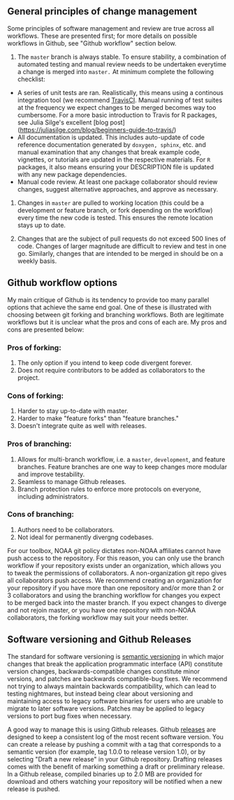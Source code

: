 General principles of change management
---------------------------------------

Some principles of software management and review are true across all
workflows. These are presented first; for more details on possible
workflows in Github, see "Github workflow" section below.

1.  The `master` branch is always stable. To ensure stability, a
    combination of automated testing and manual review needs to be
    undertaken everytime a change is merged into `master.` At minimum
    complete the following checklist:

-   A series of unit tests are ran. Realistically, this means using a
    continous integration tool (we recommend
    [TravisCI](https://docs.travis-ci.com/user/tutorial/). Manual
    running of test suites at the frequency we expect changes to be
    merged becomes way too cumbersome. For a more basic introduction to
    Travis for R packages, see Julia Silge's excellent \[blog post\]
    (<https://juliasilge.com/blog/beginners-guide-to-travis/>)
-   All documentation is updated. This includes auto-update of code
    reference documentation generated by `doxygen, sphinx`, etc. and
    manual examination that any changes that break example code,
    vignettes, or tutorials are updated in the respective materials. For
    `R` packages, it also means ensuring your DESCRIPTION file is
    updated with any new package dependencies.
-   Manual code review. At least one package collaborator should review
    changes, suggest alternative approaches, and approve as necessary.

1.  Changes in `master` are pulled to working location (this could be a
    development or feature branch, or fork depending on the workflow)
    every time the new code is tested. This ensures the remote location
    stays up to date.

2.  Changes that are the subject of pull requests do not exceed 500
    lines of code. Changes of larger magnitude are difficult to review
    and test in one go. Similarly, changes that are intended to be
    merged in should be on a weekly basis.

Github workflow options
-----------------------

My main critique of Github is its tendency to provide too many parallel
options that achieve the same end goal. One of these is illustrated with
choosing between git forking and branching workflows. Both are
legitimate workflows but it is unclear what the pros and cons of each
are. My pros and cons are presented below:

### Pros of forking:

1.  The only option if you intend to keep code divergent forever.
2.  Does not require contributors to be added as collaborators to the
    project.

### Cons of forking:

1.  Harder to stay up-to-date with master.
2.  Harder to make "feature forks" than "feature branches."
3.  Doesn't integrate quite as well with releases.

### Pros of branching:

1.  Allows for multi-branch workflow, i.e. a `master`, `development`,
    and feature branches. Feature branches are one way to keep changes
    more modular and improve testability.
2.  Seamless to manage Github releases.
3.  Branch protection rules to enforce more protocols on everyone,
    including administrators.

### Cons of branching:

1.  Authors need to be collaborators.
2.  Not ideal for permanently divergng codebases.

For our toolbox, NOAA git policy dictates non-NOAA affiliates cannot
have push access to the repository. For this reason, you can only use
the branch workflow if your repository exists under an organization,
which allows you to tweak the permissions of collaborators. A
non-organization git repo gives all collaborators push access. We
recommend creating an organization for your repository if you have more
than one repository and/or more than 2 or 3 collaborators and using the
branching workflow for changes you expect to be merged back into the
master branch. If you expect changes to diverge and not rejoin master,
or you have one repository with non-NOAA collaborators, the forking
workflow may suit your needs better.

Software versioning and Github Releases
---------------------------------------

The standard for software versioning is [semantic
versioning](https://semver.org/) in which major changes that break the
application programmatic interface (API) constitute version changes,
backwards-compatible changes constitute minor versions, and patches are
backwards compatible-bug fixes. We recommend not trying to always
maintain backwards compatibility, which can lead to testing nightmares,
but instead being clear about versioning and maintaining access to
legacy software binaries for users who are unable to migrate to later
software versions. Patches may be applied to legacy versions to port bug
fixes when necessary.

A good way to manage this is using Github releases. Github
[releases](https://help.github.com/en/categories/releases) are designed
to keep a consistent log of the most recent software version. You can
create a release by pushing a commit with a tag that corresponds to a
semantic version (for example, tag 1.0.0 to release version 1.0), or by
selecting "Draft a new release" in your Github repository. Drafting
releases comes with the benefit of marking something a draft or
preliminary release. In a Github release, compiled binaries up to 2.0 MB
are provided for download and others watching your repository will be
notified when a new release is pushed.
